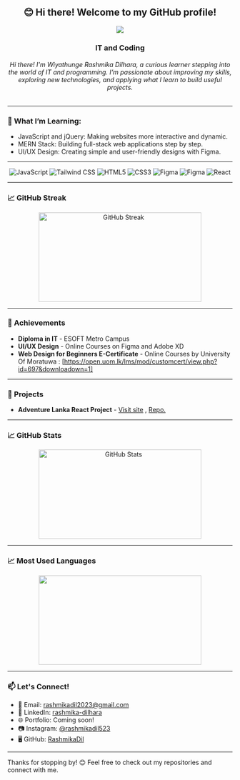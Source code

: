 <h2 align="center"> 😊 Hi there! Welcome to my GitHub profile!</h2>
<p align="center">
  <img src="https://readme-typing-svg.herokuapp.com?color=36BCF7&lines=I+am+a+tech+enthusiast;Passionate+about+coding;Lifelong+learner" />
</p>
<h3 align="center">IT and Coding</h3>
<h6 align="center">Hi there! I'm Wiyathunge Rashmika Dilhara, a curious learner stepping into the world of IT and programming. I’m passionate about improving my skills, exploring new technologies, and applying what I learn to build useful projects.</h6>

---

###  🌱 What I’m Learning:
- JavaScript and jQuery: Making websites more interactive and dynamic.
- MERN Stack: Building full-stack web applications step by step.
- UI/UX Design: Creating simple and user-friendly designs with Figma.

---
 
<div align="center">
  <img src="https://img.shields.io/badge/JavaScript-323330?style=for-the-badge&logo=javascript&logoColor=F7DF1E" alt="JavaScript"/>
  <img src="https://img.shields.io/badge/TailwindCSS-06B6D4?style=for-the-badge&logo=tailwindcss&logoColor=white" alt="Tailwind CSS"/>
  <img src="https://img.shields.io/badge/HTML5-E34F26?style=for-the-badge&logo=html5&logoColor=white" alt="HTML5"/>
  <img src="https://img.shields.io/badge/CSS3-1572B6?style=for-the-badge&logo=css3&logoColor=white" alt="CSS3"/>
  <img src="https://img.shields.io/badge/Figma-F24E1E?style=for-the-badge&logo=figma&logoColor=white" alt="Figma"/>
  <img src="https://img.shields.io/badge/-jQuery-0769AD?logo=jquery&logoColor=white&style=for-the-badge" alt="Figma"/>
   <img src="https://img.shields.io/badge/React-20232A?style=for-the-badge&logo=react&logoColor=61DAFB" alt="React"/>
</div>

---

### 📈 GitHub Streak  
<div align="center">
  <img src="https://github-readme-streak-stats.herokuapp.com/?user=RashmikaDil&theme=radical" alt="GitHub Streak" width="85%" height="200px"/>

</div>

---

### 🏅 Achievements  
- **Diploma in IT** - ESOFT Metro Campus  
- **UI/UX Design** - Online Courses on Figma and Adobe XD
- **Web Design for Beginners E-Certificate** - Online Courses by University Of Moratuwa : [https://open.uom.lk/lms/mod/customcert/view.php?id=697&downloadown=1]

---
### 🏅 Projects
- **Adventure Lanka React Project** - [Visit site](https://adventurelanaka.netlify.app/) , [Repo.](https://github.com/RashmikaDil/Adventure-Lanka-FrontEnd)

---

### 📈 GitHub Stats  
<div align="center">
 
 <img src="https://github-readme-stats.vercel.app/api?username=RashmikaDil&show_icons=true&theme=radical" alt="GitHub Stats" width="85%" height="200px"/>


</div>

---

### 📈 Most Used Languages  
<div align="center">

  <img src="https://github-readme-stats.vercel.app/api/top-langs/?username=RashmikaDil&layout=compact&theme=radical" alt="" width="85%" height="200px"/>

</div>

---

### 📫 Let's Connect!  
- 📧 Email: [rashmikadil2023@gmail.com](mailto:rashmikadil2023@gmail.com)  
- 💼 LinkedIn: [rashmika-dilhara](https://www.linkedin.com/in/rashmika-dilhara-47a7102aa/)  
- 🌐 Portfolio: Coming soon!  
- 📷 Instagram: [@rashmikadil523](https://www.instagram.com/rashmikadil523/)  
- 🖥 GitHub: [RashmikaDil](https://github.com/RashmikaDil)  

---

Thanks for stopping by! 😊 Feel free to check out my repositories and connect with me.  
